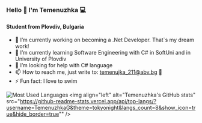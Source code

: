 ### Hello 👋 I'm Temenuzhka 💻

   #### Student from Plovdiv, Bulgaria


- 🔭 I’m currently working on becoming a .Net Developer. That`s my dream work!
- 🌱 I’m currently learning Software Engineering with C# in SoftUni and in University of Plovdiv
- 🤔 I’m looking for help with C# language
- 📫 How to reach me, just write to: temenujka_211@abv.bg 📩
- ⚡ Fun fact: I love to swim


<img align="left" alt="Most Used Languages" src="https://github-readme-stats.vercel.app/api?username=TemenuzhkaG&theme=tokyonight&show_icon=true&hide_border=true" />


<img align="left" alt="Temenuzhka's GitHub stats" src="https://github-readme-stats.vercel.app/api/top-langs/?username=TemenuzhkaG&theme=tokyonight&langs_count=8&show_icon=true&hide_border=true"" />


